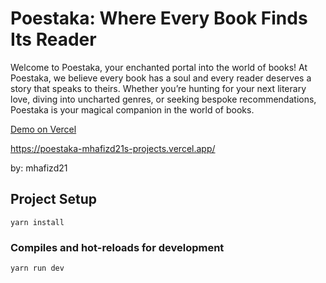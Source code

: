 # Poestaka: Where Every Book Finds Its Reader

Welcome to Poestaka, your enchanted portal into the world of books! At Poestaka, we believe every book has a soul and every reader deserves a story that speaks to theirs. Whether you’re hunting for your next literary love, diving into uncharted genres, or seeking bespoke recommendations, Poestaka is your magical companion in the world of books.

[Demo on Vercel](https://poestaka-mhafizd21s-projects.vercel.app/)

https://poestaka-mhafizd21s-projects.vercel.app/

by: mhafizd21

## Project Setup

```
yarn install
```

### Compiles and hot-reloads for development

```
yarn run dev
```

